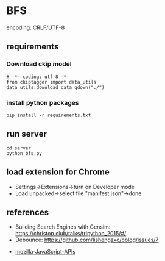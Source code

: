 # BFS
encoding: CRLF/UTF-8

## requirements

### Download ckip model
```
# -*- coding: utf-8 -*-
from ckiptagger import data_utils
data_utils.download_data_gdown("./")
```

### install python packages
```
pip install -r requirements.txt
```

## run server
```
cd server
python bfs.py
```

## load extension for Chrome
* Settings->Extensions->turn on Developer mode
* Load unpacked->select file "manifest.json"->done

## references
* Building Search Engines with Gensim: https://christop.club/talks/tripython_2015/#/
* Debounce: https://github.com/lishengzxc/bblog/issues/7
- [mozilla-JavaScript-APIs](https://developer.mozilla.org/en-US/docs/Mozilla/Add-ons/WebExtensions/API)
